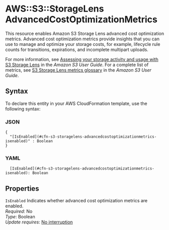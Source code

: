 # AWS::S3::StorageLens AdvancedCostOptimizationMetrics<a name="aws-properties-s3-storagelens-advancedcostoptimizationmetrics"></a>

This resource enables Amazon S3 Storage Lens advanced cost optimization metrics\. Advanced cost optimization metrics provide insights that you can use to manage and optimize your storage costs, for example, lifecycle rule counts for transitions, expirations, and incomplete multipart uploads\.

For more information, see [ Assessing your storage activity and usage with S3 Storage Lens](https://docs.aws.amazon.com/AmazonS3/latest/userguide/storage_lens.html) in the *Amazon S3 User Guide*\. For a complete list of metrics, see [ S3 Storage Lens metrics glossary](https://docs.aws.amazon.com/AmazonS3/latest/userguide/storage_lens_metrics_glossary.html) in the *Amazon S3 User Guide*\.

## Syntax<a name="aws-properties-s3-storagelens-advancedcostoptimizationmetrics-syntax"></a>

To declare this entity in your AWS CloudFormation template, use the following syntax:

### JSON<a name="aws-properties-s3-storagelens-advancedcostoptimizationmetrics-syntax.json"></a>

```
{
  "[IsEnabled](#cfn-s3-storagelens-advancedcostoptimizationmetrics-isenabled)" : Boolean
}
```

### YAML<a name="aws-properties-s3-storagelens-advancedcostoptimizationmetrics-syntax.yaml"></a>

```
  [IsEnabled](#cfn-s3-storagelens-advancedcostoptimizationmetrics-isenabled): Boolean
```

## Properties<a name="aws-properties-s3-storagelens-advancedcostoptimizationmetrics-properties"></a>

`IsEnabled`  <a name="cfn-s3-storagelens-advancedcostoptimizationmetrics-isenabled"></a>
Indicates whether advanced cost optimization metrics are enabled\.  
*Required*: No  
*Type*: Boolean  
*Update requires*: [No interruption](https://docs.aws.amazon.com/AWSCloudFormation/latest/UserGuide/using-cfn-updating-stacks-update-behaviors.html#update-no-interrupt)